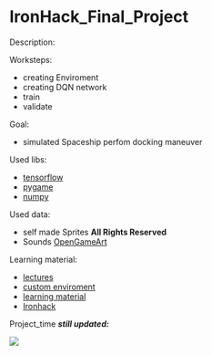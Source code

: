 # IronHack_Final_Project



Description:


Worksteps:
- creating Enviroment 
- creating DQN network
- train
- validate

Goal:

- simulated Spaceship perfom docking maneuver 


Used libs:

- [tensorflow](https://www.tensorflow.org/) 
- [pygame](https://www.pygame.org/news)
- [numpy](https://numpy.org/)


Used data:
- self made Sprites **All Rights Reserved**
- Sounds [OpenGameArt](https://opengameart.org/)

Learning material:
- [lectures](https://www.oreilly.com/library/view/hands-on-machine-learning/9781492032632/)
- [custom enviroment](https://www.novatec-gmbh.de/en/blog/creating-a-gym-environment/)
- [learning material](https://towardsdatascience.com/ultimate-guide-for-reinforced-learning-part-1-creating-a-game-956f1f2b0a91)
- [Ironhack](https://www.ironhack.com/en?utm_source=google&utm_medium=cpc&utm_campaign=sb_eur_RMTEU__&utm_content=search-brand&utm_term=ironhack&utm_source=google&utm_medium=cpc&utm_campaign=sb_eur_RMTEU_ENRMTBER_&utm_content=search-brand&gclid=CjwKCAiA78aNBhAlEiwA7B76p6KdDP1ZdvBtzMhwM8e29b_19W-P3--UhMTFPivNYrRg7JJmZcip5xoCOygQAvD_BwE)


Project_time ***still updated:***


<image src="Status.png"/>

